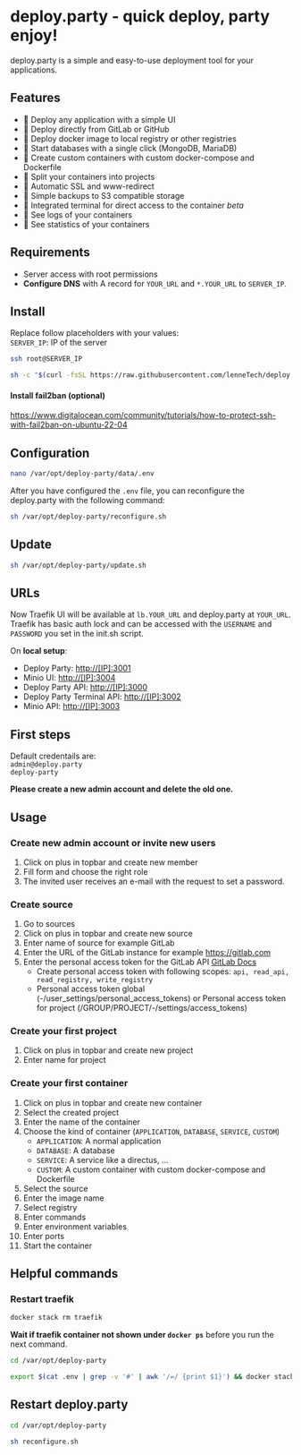 # deploy.party - quick deploy, party enjoy!
deploy.party is a simple and easy-to-use deployment tool for your applications.

## Features
- 🎉 Deploy any application with a simple UI
- 🎉 Deploy directly from GitLab or GitHub
- 🎉 Deploy docker image to local registry or other registries
- 🎉 Start databases with a single click (MongoDB, MariaDB)
- 🎉 Create custom containers with custom docker-compose and Dockerfile
- 🎉 Split your containers into projects
- 🎉 Automatic SSL and www-redirect
- 🎉 Simple backups to S3 compatible storage
- 🎉 Integrated terminal for direct access to the container _beta_
- 🎉 See logs of your containers
- 🎉 See statistics of your containers

## Requirements
- Server access with root permissions
- **Configure DNS** with A record for `YOUR_URL` and `*.YOUR_URL` to `SERVER_IP`.

## Install
Replace follow placeholders with your values:  
`SERVER_IP`: IP of the server  

```bash
ssh root@SERVER_IP
```

```bash
sh -c "$(curl -fsSL https://raw.githubusercontent.com/lenneTech/deploy.party/main/install.sh)"
```

#### Install fail2ban (optional)
https://www.digitalocean.com/community/tutorials/how-to-protect-ssh-with-fail2ban-on-ubuntu-22-04

## Configuration
```bash
nano /var/opt/deploy-party/data/.env
```

After you have configured the `.env` file, you can reconfigure the deploy.party with the following command:
```bash
sh /var/opt/deploy-party/reconfigure.sh
```

## Update
```bash
sh /var/opt/deploy-party/update.sh
```

## URLs
Now Traefik UI will be available at `lb.YOUR_URL` and deploy.party at `YOUR_URL`.
Traefik has basic auth lock and can be accessed with the `USERNAME` and `PASSWORD` you set in the init.sh script.

On **local setup**:
- Deploy Party: [http://[IP]:3001](http://[IP]:3001)
- Minio UI: [http://[IP]:3004](http://[IP]:9000)
- Deploy Party API: [http://[IP]:3000](http://[IP]:3000)
- Deploy Party Terminal API: [http://[IP]:3002](http://[IP]:3002)
- Minio API: [http://[IP]:3003](http://[IP]:9001)

## First steps
Default credentails are:  
`admin@deploy.party`  
`deploy-party`  

**Please create a new admin account and delete the old one.**

## Usage

### Create new admin account or invite new users
1. Click on plus in topbar and create new member
2. Fill form and choose the right role
3. The invited user receives an e-mail with the request to set a password.

### Create source
1. Go to sources
2. Click on plus in topbar and create new source
3. Enter name of source for example GitLab
4. Enter the URL of the GitLab instance for example https://gitlab.com
5. Enter the personal access token for the GitLab API [GitLab Docs](https://docs.gitlab.com/ee/user/profile/personal_access_tokens.html)
    - Create personal access token with following scopes: `api, read_api, read_registry, write_registry`
    - Personal access token global (-/user_settings/personal_access_tokens) or Personal access token for project (/GROUP/PROJECT/-/settings/access_tokens)

### Create your first project
1. Click on plus in topbar and create new project
2. Enter name for project

### Create your first container
1. Click on plus in topbar and create new container
2. Select the created project
3. Enter the name of the container
4. Choose the kind of container (`APPLICATION`, `DATABASE`, `SERVICE`, `CUSTOM`)
    - `APPLICATION`: A normal application
    - `DATABASE`: A database
    - `SERVICE`: A service like a directus, ...
    - `CUSTOM`: A custom container with custom docker-compose and Dockerfile
5. Select the source
6. Enter the image name
7. Select registry
8. Enter commands
9. Enter environment variables
10. Enter ports
11. Start the container

## Helpful commands

### Restart traefik
```bash
docker stack rm traefik
```

**Wait if traefik container not shown under `docker ps`** before you run the next command.

```bash
cd /var/opt/deploy-party
```
```bash
export $(cat .env | grep -v '#' | awk '/=/ {print $1}') && docker stack deploy -c docker-compose.traefik.yml traefik
```

## Restart deploy.party
```bash
cd /var/opt/deploy-party
```
```bash
sh reconfigure.sh
```
